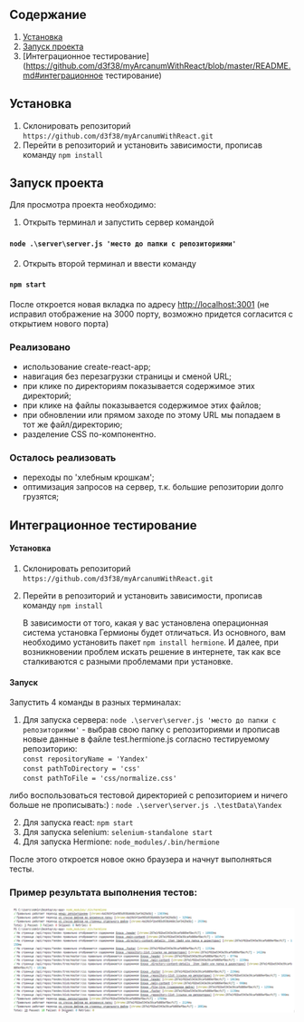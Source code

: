 ## Содержание
1. [Установка](https://github.com/d3f38/myArcanumWithReact/blob/master/README.md#установка)
2. [Запуск проекта](https://github.com/d3f38/myArcanumWithReact/blob/master/README.md#запуск+проекта)
3. [Интеграционное тестирование](https://github.com/d3f38/myArcanumWithReact/blob/master/README.md#интеграционное тестирование)

## Установка

1. Склонировать репозиторий `https://github.com/d3f38/myArcanumWithReact.git`
2. Перейти в репозиторий и установить зависимости, прописав команду `npm install`

## Запуск проекта

Для просмотра проекта необходимо:

1. Открыть терминал и запустить сервер командой   

#### `node .\server\server.js 'место до папки с репозиториями'`

2. Открыть второй терминал и ввести команду

#### `npm start`

После откроется новая вкладка по адресу [http://localhost:3001](http://localhost:3001) (не исправил отображение на 3000 порту, возможно придется согласится с открытием нового порта)

### Реализовано

- использование create-react-app;
- навигация без перезагрузки страницы и сменой URL;
- при клике по директориям показывается содержимое этих директорий;
- при клике на файлы показывается содержимое этих файлов;
- при обновлении или прямом заходе по этому URL мы попадаем в тот же файл/директорию;
- разделение CSS по-компонентно.

### Осталось реализовать

- переходы по 'хлебным крошкам';
- оптимизация запросов на сервер, т.к. большие репозитории долго грузятся;


## Интеграционное тестирование

#### Установка

1. Склонировать репозиторий `https://github.com/d3f38/myArcanumWithReact.git`
2. Перейти в репозиторий и установить зависимости, прописав команду `npm install`


    В зависимости от того, какая у вас установлена операционная система установка Гермионы будет отличаться. Из основного, вам необходимо установить пакет `npm install hermione`. И далее, при возникновении проблем искать решение в интернете, так как все сталкиваются с разными проблемами при установке.

#### Запуск

Запустить 4 команды в разных терминалах:

1. Для запуска сервера:
`node .\server\server.js 'место до папки с репозиториями'` - выбрав свою папку с репозиториями и прописав новые данные в файле test.hermione.js согласно тестируемому репозиторию:   
`const repositoryName = 'Yandex'`   
`const pathToDirectory = 'css'`      
`const pathToFile = 'css/normalize.css'`  

либо воспользоваться тестовой директорией с репозиторием и ничего больше не прописывать:) : 
`node .\server\server.js .\testData\Yandex`



2. Для запуска react:
 `npm start`
3. Для запуска selenium:
`selenium-standalone start`
4. Для запуска Hermione:
`node_modules/.bin/hermione`

После этого откроется новое окно браузера и начнут выполняться тесты.

### Пример результата выполнения тестов:
![](testResults/result.png)
